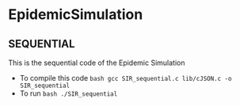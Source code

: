 # EpidemicSimulation
 
## SEQUENTIAL
This is the sequential code of the Epidemic Simulation

- To compile this code ```bash gcc SIR_sequential.c lib/cJSON.c -o SIR_sequential```
- To run ```bash ./SIR_sequential```